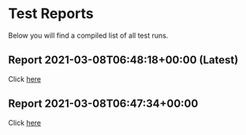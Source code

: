 # Test Reports

Below you will find a compiled list of all test runs.

## Report 2021-03-08T06:48:18+00:00 (Latest)

Click [here](./report-2021-03-08T06:48:18+00:00.html)

## Report 2021-03-08T06:47:34+00:00

Click [here](./report-2021-03-08T06:47:34+00:00.html)


